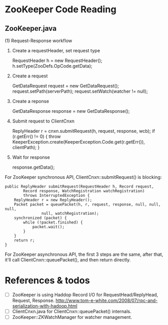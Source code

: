 # ZooKeeper Code Reading 
## ZooKeeper.java

(1) Request-Response workflow

1. Create a requestHeader, set request type
    
	RequestHeader h = new RequestHeader();
	h.setType(ZooDefs.OpCode.getData);
    
2. Create a request 
    
    GetDataRequest request = new GetDataRequest();
    request.setPath(serverPath);
    request.setWatch(watcher != null);
    
3. Create a reponse
    
    GetDataResponse response = new GetDataResponse();
    
4. Submit request to ClientCnxn
    
    ReplyHeader r = cnxn.submitRequest(h, request, response, wcb);
    if (r.getErr() != 0) {
        throw KeeperException.create(KeeperException.Code.get(r.getErr()),
                clientPath);
    }
    
5. Wait for response
    
    response.getData();
    

For ZooKeeper synchronous API, ClientCnxn::submitRequest() is blocking:
    
    public ReplyHeader submitRequest(RequestHeader h, Record request,
            Record response, WatchRegistration watchRegistration)
            throws InterruptedException {
        ReplyHeader r = new ReplyHeader();
        Packet packet = queuePacket(h, r, request, response, null, null, null,
                    null, watchRegistration);
        synchronized (packet) {
            while (!packet.finished) {
                packet.wait();
            }
        }
        return r;
    }
    

For ZooKeeper asynchronous API, the first 3 steps are the same, after that, it'll call ClientCnxn::queuePacket(), and then return directly.

# References & todos
- [ ] ZooKeeper is using Haddop Record I/O for RequestHead/ReplyHead, Request, Response. http://www.tom-e-white.com/2008/07/rpc-and-serialization-with-hadoop.html
- [ ] ClientCnxn.java for ClientCnxn::queuePacket() internals.
- [ ] ZooKeeper::ZKWatchManager for watcher management. 
